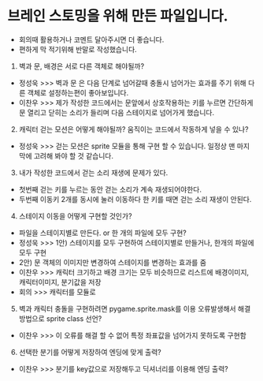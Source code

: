 # 브레인 스토밍을 위해 만든 파일입니다.

- 회의때 활용하거나 코멘트 달아주시면 더 좋습니다.
- 편하게 막 적기위해 반말로 작성했습니다.

1. 벽과 문, 배경은 서로 다른 객체로 해야될까?

- 정성욱 >>> 벽과 문 은 다음 단계로 넘어갈때 충돌시 넘어가는 효과를 주기 위해 다른 객체로 설정하는편이 좋아보입니다.
- 이찬우 >>> 제가 작성한 코드에서는 문앞에서 상호작용하는 키를 누르면 간단하게 문 열리고 닫히는 소리가 들리며 다음 스테이지로 넘어가게 했습니다.

2. 캐릭터 걷는 모션은 어떻게 해야될까? 움직이는 코드에서 작동하게 넣을 수 있나?

- 정성욱 >>> 걷는 모션은 sprite 모듈을 통해 구현 할 수 있습니다. 일정상 맨 마지막에 고려해 봐야 할 것 같습니다.

3. 내가 작성한 코드에서 걷는 소리 재생에 문제가 있다.

- 첫번째 걷는 키를 누르는 동안 걷는 소리가 계속 재생되어야한다.
- 두번째 이동키 2개를 동시에 눌러 이동하다 한 키를 때면 걷는 소리 재생이 안된다.

4.  스테이지 이동을 어떻게 구현할 것인가?

- 파일을 스테이지별로 만든다. or 한 개의 파일에 모두 구현?
- 정성욱 >>> 1안) 스테이지를 모두 구현하여 스테이지별로 만들거나, 한개의 파일에 모두 구현
- 2안) 문 객체의 이미지만 변경하여 스테이지를 변경하는 효과를 줌
- 이찬우 >>> 캐릭터 크기하고 배경 크기는 모두 비슷하므로 리스트에 배경이미지, 캐릭터이미지, 분기값을 저장
- 회의 >>> 캐릭터를 모듈로 
 
5. 벽과 캐릭터 충돌을 구현하려면 pygame.sprite.mask를 이용 오류발생해서 해결 방법으로 sprite class 선언?

- 이찬우 >>> 이 오류를 해결 할 수 없어 특정 좌표값을 넘어가지 못하도록 구현함

6. 선택한 분기를 어떻게 저장하여 엔딩에 맞게 출력?

- 이찬우 >>> 분기를 key값으로 저장해두고 딕셔너리를 이용해 엔딩 출력?
